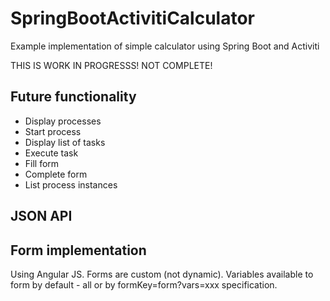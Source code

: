 # SpringBootActivitiCalculator
Example implementation of simple calculator using Spring Boot and Activiti

THIS IS WORK IN PROGRESSS! NOT COMPLETE!

## Future functionality

  * Display processes
  * Start process
  * Display list of tasks
  * Execute task
  * Fill form
  * Complete form
  * List process instances

## JSON API

## Form implementation

Using Angular JS.
Forms are custom (not dynamic). Variables available to form by default - all or 
by formKey=form?vars=xxx specification.


